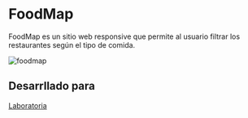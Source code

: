 # FoodMap

FoodMap es un sitio web responsive que permite al usuario filtrar los restaurantes según el tipo de comida.

![foodmap](https://user-images.githubusercontent.com/32282941/37811899-a944393a-2e54-11e8-9d58-4b590a13b5f9.png)

## Desarrllado para

[Laboratoria](http://laboratoria.la)
